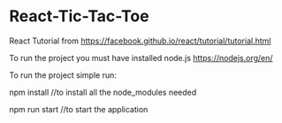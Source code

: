 # React-Tic-Tac-Toe
React Tutorial from https://facebook.github.io/react/tutorial/tutorial.html

To run the project you must have installed node.js https://nodejs.org/en/

To run the project simple run:

npm install //to install all the node_modules needed

npm run start //to start the application
